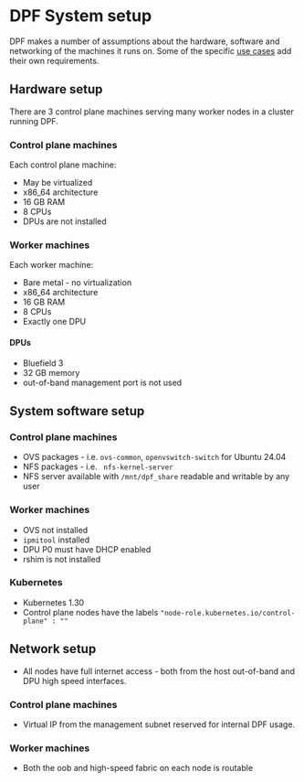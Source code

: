 # DPF System setup

DPF makes a number of assumptions about the hardware, software and networking of the machines it runs on. Some of the specific [use cases](guides/usecases/) add their own requirements.

## Hardware setup
There are 3 control plane machines serving many worker nodes in a cluster running DPF.

### Control plane machines
Each control plane machine:
- May be virtualized
- x86_64 architecture
- 16 GB RAM
- 8 CPUs
- DPUs are not installed

### Worker machines
Each worker machine:
- Bare metal - no virtualization
- x86_64 architecture
- 16 GB RAM
- 8 CPUs
- Exactly one DPU

#### DPUs
- Bluefield 3
- 32 GB memory
- out-of-band management port is not used

## System software setup

### Control plane machines
- OVS packages - i.e. `ovs-common`, `openvswitch-switch` for Ubuntu 24.04
- NFS packages - i.e. ` nfs-kernel-server`
- NFS server available with `/mnt/dpf_share` readable and writable by any user

### Worker machines
- OVS not installed
- `ipmitool` installed
- DPU P0 must have DHCP enabled
- rshim is not installed

### Kubernetes
- Kubernetes 1.30
- Control plane nodes have the labels `"node-role.kubernetes.io/control-plane" : ""`

## Network setup
- All nodes have full internet access - both from the host out-of-band and DPU high speed interfaces. 

### Control plane machines
- Virtual IP from the management subnet reserved for internal DPF usage.
### Worker machines
- Both the oob and high-speed fabric on each node is routable
